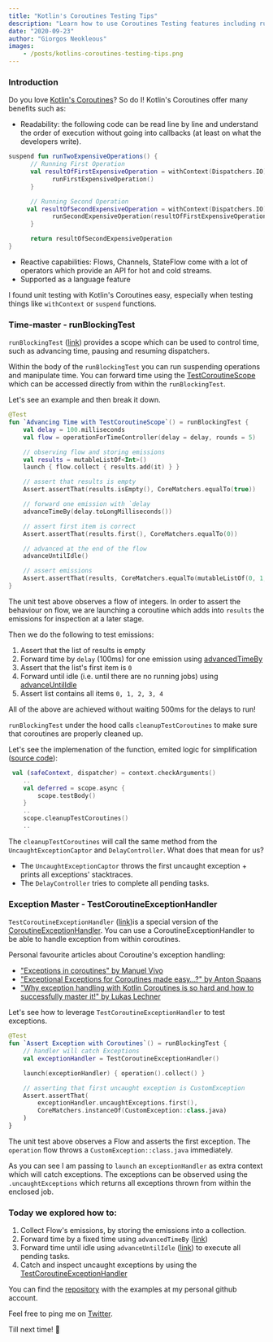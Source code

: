 ```yaml
---
title: "Kotlin's Coroutines Testing Tips"
description: "Learn how to use Coroutines Testing features including runBlockingTest, TestCoroutineScope and TestCoroutineExceptionHandler"
date: "2020-09-23"
author: "Giorgos Neokleous"
images: 
    - /posts/kotlins-coroutines-testing-tips.png
---
```


### Introduction

Do you love [Kotlin's Coroutines](https://kotlinlang.org/docs/reference/coroutines-overview.html)? So do I! Kotlin's Coroutines offer many benefits such as: 

- Readability: the following code can be read line by line and understand the order of execution without going into callbacks (at least on what the developers write).
```kotlin
suspend fun runTwoExpensiveOperations() {
      // Running First Operation 
      val resultOfFirstExpensiveOperation = withContext(Dispatchers.IO) {        
            runFirstExpensiveOperation()
      }

      // Running Second Operation
     val resultOfSecondExpensiveOperation = withContext(Dispatchers.IO) {
            runSecondExpensiveOperation(resultOfFirstExpensiveOperation)
      }

      return resultOfSecondExpensiveOperation
}
```
- Reactive capabilities: Flows, Channels, StateFlow come with a lot of operators which provide an API for hot and cold streams. 
- Supported as a language feature

I found unit testing with Kotlin's Coroutines easy, especially when testing things like `withContext` or `suspend` functions. 

### Time-master - runBlockingTest 
`runBlockingTest` ([link](https://kotlin.github.io/kotlinx.coroutines/kotlinx-coroutines-test/kotlinx.coroutines.test/run-blocking-test.html)) provides a scope which can be used to control time, such as advancing time, pausing and resuming dispatchers. 

Within the body of the `runBlockingTest` you can run suspending operations and manipulate time. You can forward time using the [TestCoroutineScope](https://kotlin.github.io/kotlinx.coroutines/kotlinx-coroutines-test/kotlinx.coroutines.test/-test-coroutine-scope/index.html) which can be accessed directly from within the `runBlockingTest`. 

Let's see an example and then break it down.

```kotlin
@Test
fun `Advancing Time with TestCoroutineScope`() = runBlockingTest {
    val delay = 100.milliseconds
    val flow = operationForTimeController(delay = delay, rounds = 5)

    // observing flow and storing emissions
    val results = mutableListOf<Int>()
    launch { flow.collect { results.add(it) } }

    // assert that results is empty
    Assert.assertThat(results.isEmpty(), CoreMatchers.equalTo(true))

    // forward one emission with `delay
    advanceTimeBy(delay.toLongMilliseconds())

    // assert first item is correct
    Assert.assertThat(results.first(), CoreMatchers.equalTo(0))

    // advanced at the end of the flow
    advanceUntilIdle()

    // assert emissions
    Assert.assertThat(results, CoreMatchers.equalTo(mutableListOf(0, 1, 2, 3, 4)))
}
```

The unit test above observes a flow of integers. In order to assert the behaviour on flow, we are launching a coroutine which adds into `results` the emissions for inspection at a later stage.

Then we do the following to test emissions:
1. Assert that the list of results is empty
2. Forward time by `delay` (100ms) for one emission using [advancedTimeBy](https://kotlin.github.io/kotlinx.coroutines/kotlinx-coroutines-test/kotlinx.coroutines.test/-delay-controller/advance-time-by.html)
3. Assert that the list's first item is `0`
4. Forward until idle (i.e. until there are no running jobs) using [advanceUntilIdle](https://kotlin.github.io/kotlinx.coroutines/kotlinx-coroutines-test/kotlinx.coroutines.test/-delay-controller/advance-until-idle.html)
5. Assert list contains all items `0, 1, 2, 3, 4` 

All of the above are achieved without waiting 500ms for the delays to run!

`runBlockingTest` under the hood calls `cleanupTestCoroutines` to make sure that coroutines are properly cleaned up.

Let's see the implemenation of the function, emited logic for simplification ([source code](https://github.com/Kotlin/kotlinx.coroutines/blob/master/kotlinx-coroutines-test/src/TestBuilders.kt#L45)): 
```kotlin
 val (safeContext, dispatcher) = context.checkArguments()
    ..
    val deferred = scope.async {
        scope.testBody()
    }
    ..
    scope.cleanupTestCoroutines()
    ..
```

The `cleanupTestCoroutines` will call the same method from the `UncaughtExceptionCaptor` and `DelayController`. What does that mean for us?
- The `UncaughtExceptionCaptor` throws the first uncaught exception + prints all exceptions' stacktraces.
- The `DelayController` tries to complete all pending tasks. 

### Exception Master - TestCoroutineExceptionHandler

`TestCoroutineExceptionHandler` ([link](https://kotlin.github.io/kotlinx.coroutines/kotlinx-coroutines-test/kotlinx.coroutines.test/-test-coroutine-exception-handler/))is a special version of the [CoroutineExceptionHandler](https://kotlin.github.io/kotlinx.coroutines/kotlinx-coroutines-core/kotlinx.coroutines/-coroutine-exception-handler/index.html). You can use a CoroutineExceptionHandler to be able to handle exception from within coroutines. 

Personal favourite articles about Coroutine's exception handling: 
- ["Exceptions in coroutines" by Manuel Vivo](https://medium.com/androiddevelopers/exceptions-in-coroutines-ce8da1ec060c)
- ["Exceptional Exceptions for Coroutines made easy…?" by Anton Spaans](https://medium.com/the-kotlin-chronicle/coroutine-exceptions-3378f51a7d33)
- ["Why exception handling with Kotlin Coroutines is so hard and how to successfully master it!" by Lukas Lechner](https://www.lukaslechner.com/why-exception-handling-with-kotlin-coroutines-is-so-hard-and-how-to-successfully-master-it/)


Let's see how to leverage `TestCoroutineExceptionHandler` to test exceptions.

```kotlin
@Test
fun `Assert Exception with Coroutines`() = runBlockingTest {
    // handler will catch Exceptions
    val exceptionHandler = TestCoroutineExceptionHandler()

    launch(exceptionHandler) { operation().collect() }

    // asserting that first uncaught exception is CustomException
    Assert.assertThat(
        exceptionHandler.uncaughtExceptions.first(),
        CoreMatchers.instanceOf(CustomException::class.java)
    )
}
```

The unit test above observes a Flow and asserts the first exception. The `operation` flow throws a `CustomException::class.java` immediately.

As you can see I am passing to `launch` an `exceptionHandler` as extra context which will catch exceptions. The exceptions can be observed using the `.uncaughtExceptions` which returns all exceptions thrown from within the enclosed job.

### Today we explored how to:
1. Collect Flow's emissions, by storing the emissions into a collection.
2. Forward time by a fixed time using `advancedTimeBy` ([link](https://kotlin.github.io/kotlinx.coroutines/kotlinx-coroutines-test/kotlinx.coroutines.test/-delay-controller/advance-time-by.html))
3. Forward time until idle using `advanceUntilIdle` ([link](https://kotlin.github.io/kotlinx.coroutines/kotlinx-coroutines-test/kotlinx.coroutines.test/-delay-controller/advance-until-idle.html)) to execute all pending tasks.
4. Catch and inspect uncaught exceptions by using the [TestCoroutineExceptionHandler](https://kotlin.github.io/kotlinx.coroutines/kotlinx-coroutines-test/kotlinx.coroutines.test/-test-coroutine-exception-handler/)

You can find the [repository](https://github.com/giorgosneokleous93/SampleCoroutinesTestBlogPost) with the examples at my personal github account.

Feel free to ping me on [Twitter](https://twitter.com/neokleoys2005).

Till next time! 👋